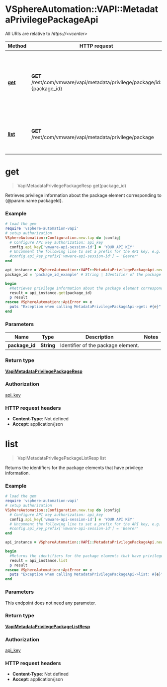 # VSphereAutomation::VAPI::MetadataPrivilegePackageApi

All URIs are relative to *https://&lt;vcenter&gt;*

Method | HTTP request | Description
------------- | ------------- | -------------
[**get**](MetadataPrivilegePackageApi.md#get) | **GET** /rest/com/vmware/vapi/metadata/privilege/package/id:{package_id} | Retrieves privilege information about the package element corresponding to {@param.name packageId}.
[**list**](MetadataPrivilegePackageApi.md#list) | **GET** /rest/com/vmware/vapi/metadata/privilege/package | Returns the identifiers for the package elements that have privilege information.


# **get**
> VapiMetadataPrivilegePackageResp get(package_id)

Retrieves privilege information about the package element corresponding to {@param.name packageId}.

### Example
```ruby
# load the gem
require 'vsphere-automation-vapi'
# setup authorization
VSphereAutomation::Configuration.new.tap do |config|
  # Configure API key authorization: api_key
  config.api_key['vmware-api-session-id'] = 'YOUR API KEY'
  # Uncomment the following line to set a prefix for the API key, e.g. 'Bearer' (defaults to nil)
  #config.api_key_prefix['vmware-api-session-id'] = 'Bearer'
end

api_instance = VSphereAutomation::VAPI::MetadataPrivilegePackageApi.new
package_id = 'package_id_example' # String | Identifier of the package element.

begin
  #Retrieves privilege information about the package element corresponding to {@param.name packageId}.
  result = api_instance.get(package_id)
  p result
rescue VSphereAutomation::ApiError => e
  puts "Exception when calling MetadataPrivilegePackageApi->get: #{e}"
end
```

### Parameters

Name | Type | Description  | Notes
------------- | ------------- | ------------- | -------------
 **package_id** | **String**| Identifier of the package element. | 

### Return type

[**VapiMetadataPrivilegePackageResp**](VapiMetadataPrivilegePackageResp.md)

### Authorization

[api_key](../README.md#api_key)

### HTTP request headers

 - **Content-Type**: Not defined
 - **Accept**: application/json



# **list**
> VapiMetadataPrivilegePackageListResp list

Returns the identifiers for the package elements that have privilege information.

### Example
```ruby
# load the gem
require 'vsphere-automation-vapi'
# setup authorization
VSphereAutomation::Configuration.new.tap do |config|
  # Configure API key authorization: api_key
  config.api_key['vmware-api-session-id'] = 'YOUR API KEY'
  # Uncomment the following line to set a prefix for the API key, e.g. 'Bearer' (defaults to nil)
  #config.api_key_prefix['vmware-api-session-id'] = 'Bearer'
end

api_instance = VSphereAutomation::VAPI::MetadataPrivilegePackageApi.new

begin
  #Returns the identifiers for the package elements that have privilege information.
  result = api_instance.list
  p result
rescue VSphereAutomation::ApiError => e
  puts "Exception when calling MetadataPrivilegePackageApi->list: #{e}"
end
```

### Parameters
This endpoint does not need any parameter.

### Return type

[**VapiMetadataPrivilegePackageListResp**](VapiMetadataPrivilegePackageListResp.md)

### Authorization

[api_key](../README.md#api_key)

### HTTP request headers

 - **Content-Type**: Not defined
 - **Accept**: application/json



